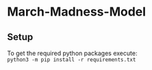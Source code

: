 # March-Madness-Model

## Setup
To get the required python packages execute: <br />
`python3 -m pip install -r requirements.txt`


